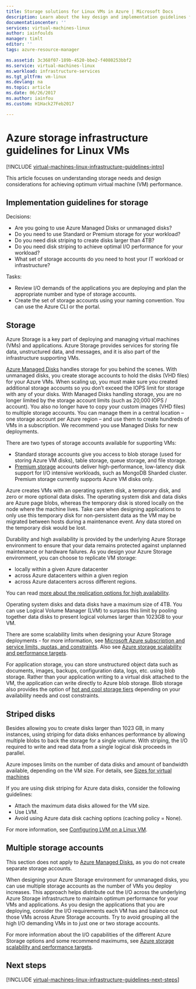 ```yaml
---
title: Storage solutions for Linux VMs in Azure | Microsoft Docs
description: Learn about the key design and implementation guidelines for deploying storage solutions in Azure infrastructure services.
documentationcenter: ''
services: virtual-machines-linux
author: iainfoulds
manager: timlt
editor: ''
tags: azure-resource-manager

ms.assetid: 3c368f07-189b-4520-bbe2-f4080253bbf2
ms.service: virtual-machines-linux
ms.workload: infrastructure-services
ms.tgt_pltfrm: vm-linux
ms.devlang: na
ms.topic: article
ms.date: 06/26/2017
ms.author: iainfou
ms.custom: H1Hack27Feb2017

---
```

# Azure storage infrastructure guidelines for Linux VMs

[!INCLUDE [virtual-machines-linux-infrastructure-guidelines-intro](../../../includes/virtual-machines-linux-infrastructure-guidelines-intro.md)]

This article focuses on understanding storage needs and design considerations for achieving optimum virtual machine (VM) performance.

## Implementation guidelines for storage
Decisions:

* Are you going to use Azure Managed Disks or unmanaged disks?
* Do you need to use Standard or Premium storage for your workload?
* Do you need disk striping to create disks larger than 4TB?
* Do you need disk striping to achieve optimal I/O performance for your workload?
* What set of storage accounts do you need to host your IT workload or infrastructure?

Tasks:

* Review I/O demands of the applications you are deploying and plan the appropriate number and type of storage accounts.
* Create the set of storage accounts using your naming convention. You can use the Azure CLI or the portal.

## Storage
Azure Storage is a key part of deploying and managing virtual machines (VMs) and applications. Azure Storage provides services for storing file data, unstructured data, and messages, and it is also part of the infrastructure supporting VMs.

[Azure Managed Disks](../windows/managed-disks-overview.md) handles storage for you behind the scenes. With unmanaged disks, you create storage accounts to hold the disks (VHD files) for your Azure VMs. When scaling up, you must make sure you created additional storage accounts so you don’t exceed the IOPS limit for storage with any of your disks. With Managed Disks handling storage, you are no longer limited by the storage account limits (such as 20,000 IOPS / account). You also no longer have to copy your custom images (VHD files) to multiple storage accounts. You can manage them in a central location – one storage account per Azure region – and use them to create hundreds of VMs in a subscription. We recommend you use Managed Disks for new deployments.

There are two types of storage accounts available for supporting VMs:

* Standard storage accounts give you access to blob storage (used for storing Azure VM disks), table storage, queue storage, and file storage.
* [Premium storage](../../storage/common/storage-premium-storage.md) accounts deliver high-performance, low-latency disk support for I/O intensive workloads, such as MongoDB Sharded cluster. Premium storage currently supports Azure VM disks only.

Azure creates VMs with an operating system disk, a temporary disk, and zero or more optional data disks. The operating system disk and data disks are Azure page blobs, whereas the temporary disk is stored locally on the node where the machine lives. Take care when designing applications to only use this temporary disk for non-persistent data as the VM may be migrated between hosts during a maintenance event. Any data stored on the temporary disk would be lost.

Durability and high availability is provided by the underlying Azure Storage environment to ensure that your data remains protected against unplanned maintenance or hardware failures. As you design your Azure Storage environment, you can choose to replicate VM storage:

* locally within a given Azure datacenter
* across Azure datacenters within a given region
* across Azure datacenters across different regions.

You can read [more about the replication options for high availability](../../storage/common/storage-redundancy.md).

Operating system disks and data disks have a maximum size of 4TB. You can use Logical Volume Manager (LVM) to surpass this limit by pooling together data disks to present logical volumes larger than 1023GB to your VM.

There are some scalability limits when designing your Azure Storage deployments - for more information, see [Microsoft Azure subscription and service limits, quotas, and constraints](../../azure-subscription-service-limits.md#storage-limits). Also see [Azure storage scalability and performance targets](../../storage/common/storage-scalability-targets.md).

For application storage, you can store unstructured object data such as documents, images, backups, configuration data, logs, etc. using blob storage. Rather than your application writing to a virtual disk attached to the VM, the application can write directly to Azure blob storage. Blob storage also provides the option of [hot and cool storage tiers](../../storage/blob/storage-blob-storage-tiers.md) depending on your availability needs and cost constraints.

## Striped disks
Besides allowing you to create disks larger than 1023 GB, in many instances, using striping for data disks enhances performance by allowing multiple blobs to back the storage for a single volume. With striping, the I/O required to write and read data from a single logical disk proceeds in parallel.

Azure imposes limits on the number of data disks and amount of bandwidth available, depending on the VM size. For details, see [Sizes for virtual machines](sizes.md)

If you are using disk striping for Azure data disks, consider the following guidelines:

* Attach the maximum data disks allowed for the VM size.
* Use LVM.
* Avoid using Azure data disk caching options (caching policy = None).

For more information, see [Configuring LVM on a Linux VM](configure-lvm.md).

## Multiple storage accounts
This section does not apply to [Azure Managed Disks](../windows/managed-disks-overview.md?toc=%2fazure%2fvirtual-machines%2flinux%2ftoc.json), as you do not create separate storage accounts. 

When designing your Azure Storage environment for unmanaged disks, you can use multiple storage accounts as the number of VMs you deploy increases. This approach helps distribute out the I/O across the underlying Azure Storage infrastructure to maintain optimum performance for your VMs and applications. As you design the applications that you are deploying, consider the I/O requirements each VM has and balance out those VMs across Azure Storage accounts. Try to avoid grouping all the high I/O demanding VMs in to just one or two storage accounts.

For more information about the I/O capabilities of the different Azure Storage options and some recommend maximums, see [Azure storage scalability and performance targets](../../storage/common/storage-scalability-targets.md).

## Next steps
[!INCLUDE [virtual-machines-linux-infrastructure-guidelines-next-steps](../../../includes/virtual-machines-linux-infrastructure-guidelines-next-steps.md)]

